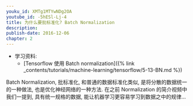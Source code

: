 ```yaml
---
youku_id: XMTg1MTYwNDg2OA
youtube_id: -5hESl-Lj-4
title: 为什么要批标准化? Batch Normalization
description:  
publish-date: 2016-12-06
chapter: 2
---
```

* 学习资料: 
  * [Tensorflow 使用 Batch normalization]({% link _contents/tutorials/machine-learning/tensorflow/5-13-BN.md %})

Batch Normalization, 批标准化, 和普通的数据标准化类似, 
是将分散的数据统一的一种做法, 也是优化神经网络的一种方法. 
在之前 Normalization 的简介视频中我们一提到, 具有统一规格的数据, 能让机器学习更容易学习到数据之中的规律...

